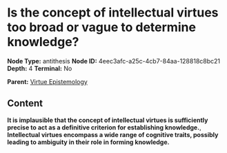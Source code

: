 # Is the concept of intellectual virtues too broad or vague to determine knowledge?

**Node Type:** antithesis
**Node ID:** 4eec3afc-a25c-4cb7-84aa-128818c8bc21
**Depth:** 4
**Terminal:** No

**Parent:** [Virtue Epistemology](virtue-epistemology-synthesis-eab7dfb4-c128-4fbc-84f2-061ea66e30ee.md)

## Content

**It is implausible that the concept of intellectual virtues is sufficiently precise to act as a definitive criterion for establishing knowledge.**, **Intellectual virtues encompass a wide range of cognitive traits, possibly leading to ambiguity in their role in forming knowledge.**
